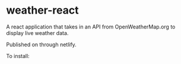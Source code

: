 # weather-react
A react application that takes in an API from OpenWeatherMap.org to display live weather data.

Published on through netlify.


To install:


